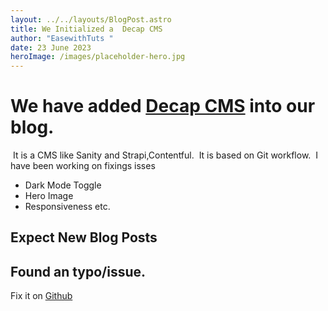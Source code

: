 ```yaml
---
layout: ../../layouts/BlogPost.astro
title: We Initialized a  Decap CMS
author: "EasewithTuts "
date: 23 June 2023
heroImage: /images/placeholder-hero.jpg
---
```

# We have added [Decap CMS](https://decapcms.org) into our blog.

 ﻿ It is a CMS like Sanity and Strapi,Contentful.
 ﻿ It is based on Git workflow.
 ﻿ I have been working on fixings isses

* Dark Mode Toggle
* H﻿ero Image
* R﻿esponsiveness etc.



## Expect New Blog Posts

## Found an typo/issue.

F﻿ix it on [Github](https://github.com/EasewithTuts/my-gitpod-workspace/issues/new)
